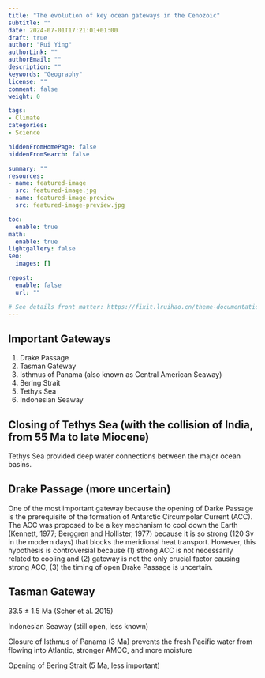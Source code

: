 ```yaml
---
title: "The evolution of key ocean gateways in the Cenozoic"
subtitle: ""
date: 2024-07-01T17:21:01+01:00
draft: true
author: "Rui Ying"
authorLink: ""
authorEmail: ""
description: ""
keywords: "Geography"
license: ""
comment: false
weight: 0

tags:
- Climate
categories:
- Science

hiddenFromHomePage: false
hiddenFromSearch: false

summary: ""
resources:
- name: featured-image
  src: featured-image.jpg
- name: featured-image-preview
  src: featured-image-preview.jpg

toc:
  enable: true
math:
  enable: true
lightgallery: false
seo:
  images: []

repost:
  enable: false
  url: ""

# See details front matter: https://fixit.lruihao.cn/theme-documentation-content/#front-matter
---
```


## Important Gateways
1. Drake Passage
2. Tasman Gateway
3. Isthmus of Panama (also known as Central American Seaway)
4. Bering Strait
5. Tethys Sea
6. Indonesian Seaway

## Closing of Tethys Sea (with the collision of India, from 55 Ma to late Miocene)
Tethys Sea provided deep water connections between the major ocean basins.


## Drake Passage (more uncertain)
One of the most important gateway because the opening of Darke Passage is the prerequisite of the formation of Antarctic Circumpolar Current (ACC). The ACC was proposed to be a key mechanism to cool down the Earth (Kennett, 1977; Berggren and Hollister, 1977) because it is so strong (120 Sv in the modern days) that blocks the meridional heat transport. However, this hypothesis is controversial because (1) strong ACC is not necessarily related to cooling and (2) gateway is not the only crucial factor causing strong ACC, (3) the timing of open Drake Passage is uncertain.

## Tasman Gateway
33.5 ± 1.5 Ma (Scher et al. 2015)



Indonesian Seaway  (still open, less known)

Closure of Isthmus of Panama (3 Ma)
prevents the fresh Pacific water from flowing into Atlantic, stronger AMOC, and more moisture

Opening of Bering Strait (5 Ma, less important)




